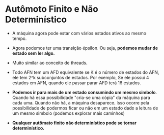 
# Autômoto Finito e Não Determinístico 

- A máquina agora pode estar com vários estados ativos ao mesmo tempo.

- Agora podemos ter uma transição épsilon. Ou seja, **podemos mudar de estado sem ler algo.**


- Muito similar ao conceito de threads.


- Todo AFN tem um AFD equivalente se K é o número de estados do AFN, ele tem 2^k subconjuntos de estados. Por exemplo, Se ele possui 4 estados em AFN, quando ele passar parar AFD terá 16 estados.


- **Podemos ir para mais de um estado consumindo um mesmo simbolo**. Quando há essa possibilidade "cria-se uma cópia" da máquina para cada uma. Quando não há, a máquina desaparece. Isso ocorre pela possibilidade de podermos ficar ou não em um estado dado a leitura de um mesmo simbolo (podemos explorar mais caminhos)


- **Qualquer autômato finito não determinístico pode se tornar determinístico.** 




